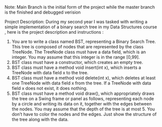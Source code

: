 Note: Main Branch is the initial form of the project while the master branch is the finished and debugged verision

Project Description:
  During my second year I was tasked with writing a simple implementation of a binary search tree in my Data Structures course ,
  here is the project description and instructions :
  
1) You are to write a class named BST, representing a Binary Search Tree. This tree is composed of nodes that are 
represented by the class TreeNode. The TreeNode class must have a data field, which is an integer. You may 
assume that this integer is in the range [0,99].
2) BST class must have a constructor, which creates an empty tree.
2) BST class must have a method
void insert(int x),
which inserts a TreeNode with data field x to the tree.
3) BST class must have a method
void delete(int x),
which deletes at least one TreeNode with data field x from the tree. If a TreeNode with data field x does not 
exist, it does nothing.
4) BST class must have a method
void draw(),
which appropriately draws the tree on a Swing frame or panel as follows, representing each node by a circle and 
writing its data on it, together with the edges between the nodes. You may assume that the depth of the tree is at 
most 5. You don’t have to color the nodes and the edges. Just show the structure of the tree along with the data.


